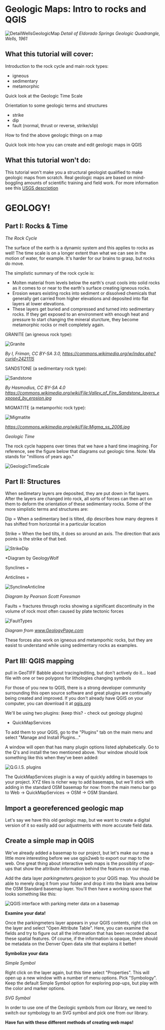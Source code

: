 # Geologic Maps: Intro to rocks and QGIS

![DetailWellsGeologicMap](images/NCARGeologyScreenshot.JPG)
*Detail of Eldorado Springs Geologic Quadrangle, Wells, 1961*

## What this tutorial will cover:

Introduction to the rock cycle and main rock types:
- igneous
- sedimentary
- metamorphic

Quick look at the Geologic Time Scale

Orientation to some geologic terms and structures
- strike
- dip
- fault (normal, thrust or reverse, strike/slip)

How to find the above geologic things on a map

Quick look into how you can create and edit geologic maps in QGIS

## What this tutorial won't do:

This tutorial won't make you a structural geologist qualified to make geologic maps from scratch. Real geologic maps are based on mind-boggling amounts of scientific training and field work. For more information see this [USGS description](https://www.usgs.gov/core-science-systems/national-cooperative-geologic-mapping-program/science/introduction-geologic?qt-science_center_objects=0#qt-science_center_objects)

# GEOLOGY!
## Part I: Rocks & Time

*The Rock Cycle*

The surface of the earth is a dynamic system and this applies to rocks as well! The time scale is on a longer extent than what we can see in the motion of water, for example. It's harder for our brains to grasp, but rocks do move.

The simplistic summary of the rock cycle is: 
- Molten material from levels below the earth's crust cools into solid rocks as it comes to or near to the earth's surface creating igneous rocks.
- Erosion wears existing rocks into sediment or dissolved chemicals that generally get carried from higher elevations and deposited into flat layers at lower elevations.
- These layers get buried and compressed and turned into sedimentary rocks. If they get exposed to an environment with enough heat and pressure to start changing the mineral sturcture, they become metamorphic rocks or melt completely again.

GRANITE (an igneous rock type):

![Granite](images/FjaereGranite.jpeg)

*By I, Friman, CC BY-SA 3.0, https://commons.wikimedia.org/w/index.php?curid=2421115*


SANDSTONE (a sedimentary rock type):

![Sandstone](images/Valley_of_Fire_Sandstone.jpg)

*By Hasmodius, CC BY-SA 4.0 https://commons.wikimedia.org/wiki/File:Valley_of_Fire_Sandstone_layers_exposed_by_erosion.jpg*

MIGMATITE (a metamporhic rock type):

![Migmatite](images/Migmatite.jpg)

*https://commons.wikimedia.org/wiki/File:Migma_ss_2006.jpg*

*Geologic Time*

The rock cycle happens over times that we have a hard time imagining. For reference, see the figure below that diagrams out geologic time. Note: Ma stands for "millions of years ago."

![GeologicTimeScale](images/Geologic_time_scale.jpg)





## Part II: Structures

When sedimetary layers are deposited, they are put down in flat layers. After the layers are changed into rock, all sorts of forces can then act on them to deform the orientation of these sedimentary rocks. Some of the more simplistic terms and structures are:

Dip = When a sedimentary bed is tilted, dip describes how many degrees it has shifted from horizontal in a particular location

Strike = When the bed tilts, it does so around an axis. The direction that axis points is the strike of that bed.

![StrikeDip](images/StrikeDip.png)

*Diagram by GeologyWolf

Synclines = 

Anticlines = 

![SynclineAnticline](images/SynclineAnticline.png)

*Diagram by Pearson Scott Foresman*


Faults = fractures through rocks showing a significant discontinuity in the volume of rock most often caused by plate tectonic forces

![FaultTypes](images/ThreeFaults_GeologyPage.png)

*Diagram from www.GeologyPage.com*

These forces also work on igneous and metamporhic rocks, but they are easist to understand while using sedimentary rocks as examples.


## Part III: QGIS mapping

pull in GeoTIFF
Babble about tracing/editing, but don't actively do it... load file with one or two polygons for lithologies
changing symbols

For those of you new to QGIS, there is a strong developer community surrounding this open source software and great plugins are continually being created and improved.  If you don't already have QGIS on your computer, you can download it at [qgis.org](https://www.qgis.org/en/site/)

We'll be using two plugins:  (keep this? - check out geology plugins)
- QuickMapServices

To add them to your QGIS, go to the "Plugins" tab on the main menu and select "Manage and Install Plugins..."

A window will open that has many plugin options listed alphabetically. Go to the Q's and install the two mentioned above. Your window should look something like this when they've been added:

![Q.G.I.S. plugins](images/qgis-plugins.png)

The QuickMapServices plugin is a way of quickly adding in basemaps to your project. XYZ tiles is richer way to add basemaps, but we'll stick with adding in the standard OSM basemap for now: from the main menu bar go to Web -> QuickMapServices -> OSM -> OSM Standard.

## Import a georeferenced geologic map

Let's say we have this old geologic map, but we want to create a digital version of it so easily add our adjustments with more accurate field data.



## Create a simple map in QGIS

We've already added a basemap to our project, but let's make our map a little more interesting before we use qgis2web to export our map to the web. One great thing about interactive web maps is the possiblity of pop-ups that show the attribute information behind the features on our map.

Add the data layer *parkingmeters.geojson* to your QGIS map. You should be able to merely drag it from your folder and drop it into the blank area below the OSM Standard basemap layer. You'll then have a working space that looks something like this:

![QGIS interface with parking meter data on a basemap](images/qgis-simplesymbolparkingmeters.png)

**Examine your data!**

Once the parkingmeters layer appears in your QGIS contents, right click on the layer and select "Open Attribute Table". Here, you can examine the fields and try to figure out all the information that has been recorded about these spatial features. Of course, if the information is opaque, there should be metadata on the Denver Open data site that explains it better!

**Symbolize your data**

*Simple Symbol*

Right click on the layer again, but this time select "Properties". This will open up a new window with a number of menu options. Pick "Symbology". Keep the default Simple Symbol option for exploring pop-ups, but play with the color and marker options.

*SVG Symbol*

In order to use one of the Geologic symbols from our library, we need to switch our symbology to an SVG symbol and pick one from our library.






**Have fun with these different methods of creating web maps!**
